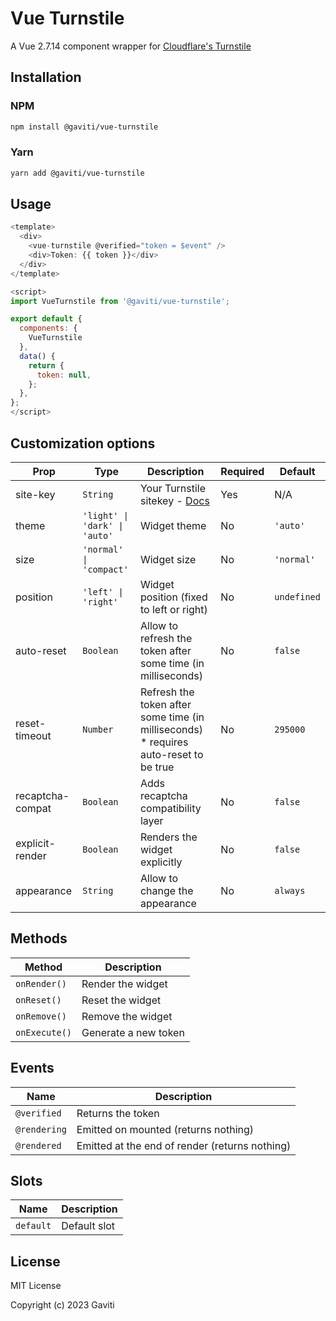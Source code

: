 # Vue Turnstile

A Vue 2.7.14 component wrapper for [Cloudflare's Turnstile](https://developers.cloudflare.com/turnstile/)

## Installation

### NPM

```bash
npm install @gaviti/vue-turnstile
```

### Yarn

```bash
yarn add @gaviti/vue-turnstile
```

## Usage

```javascript
<template>
  <div>
    <vue-turnstile @verified="token = $event" />
    <div>Token: {{ token }}</div>
  </div>
</template>

<script>
import VueTurnstile from '@gaviti/vue-turnstile';

export default {
  components: {
    VueTurnstile
  },
  data() {
    return {
      token: null,
    };
  },
};
</script>
```

## Customization options

| Prop             | Type                          | Description                                                                               | Required | Default     |
| ---------------- | ----------------------------- | ----------------------------------------------------------------------------------------- | -------- | ----------- |
| site-key         | `String`                      | Your Turnstile sitekey - [Docs](https://developers.cloudflare.com/turnstile/get-started/) | Yes      | N/A         |
| theme            | `'light' \| 'dark' \| 'auto'` | Widget theme                                                                              | No       | `'auto'`    |
| size             | `'normal' \| 'compact'`       | Widget size                                                                               | No       | `'normal'`  |
| position         | `'left' \| 'right'`           | Widget position (fixed to left or right)                                                  | No       | `undefined` |
| auto-reset       | `Boolean`                     | Allow to refresh the token after some time (in milliseconds)                              | No       | `false`     |
| reset-timeout    | `Number`                      | Refresh the token after some time (in milliseconds) \* requires auto-reset to be true     | No       | `295000`    |
| recaptcha-compat | `Boolean`                     | Adds recaptcha compatibility layer                                                        | No       | `false`     |
| explicit-render  | `Boolean`                     | Renders the widget explicitly                                                             | No       | `false`     |
| appearance       | `String`                      | Allow to change the appearance                                                            | No       | `always`    |

## Methods

| Method         | Description          |
| -------------- | -------------------- |
| `onRender()`   | Render the widget    |
| `onReset()`    | Reset the widget     |
| `onRemove()`   | Remove the widget    |
| `onExecute()` | Generate a new token |

## Events

| Name         | Description                                    |
| ------------ | ---------------------------------------------- |
| `@verified`  | Returns the token                              |
| `@rendering` | Emitted on mounted (returns nothing)           |
| `@rendered`  | Emitted at the end of render (returns nothing) |

## Slots

| Name      | Description  |
| --------- | ------------ |
| `default` | Default slot |

## License

MIT License

Copyright (c) 2023 Gaviti

